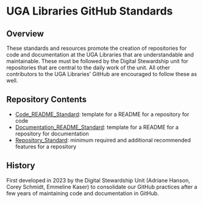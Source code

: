 # UGA Libraries GitHub Standards

## Overview

These standards and resources promote the creation of repositories for code and documentation at the UGA Libraries that are understandable and maintainable. 
These must be followed by the Digital Stewardship unit for repositories that are central to the daily work of the unit.
All other contributors to the UGA Libraries' GitHub are encouraged to follow these as well.

## Repository Contents

* [Code_README_Standard](Code_README_Standard.md): template for a README for a repository for code
* [Documentation_README_Standard](Documentation_README_Standard.md): template for a README for a repository for documentation
* [Repository_Standard](Repository_Standard.md): minimum required and additional recommended features for a repository

## History

First developed in 2023 by the Digital Stewardship Unit (Adriane Hanson, Corey Schmidt, Emmeline Kaser)
to consolidate our GitHub practices after a few years of maintaining code and documentation in GitHub.